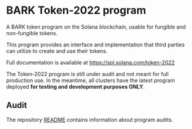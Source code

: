 # BARK Token-2022 program

A BARK token program on the Solana blockchain, usable for fungible and non-fungible tokens.

This program provides an interface and implementation that third parties can
utilize to create and use their tokens.

Full documentation is available at https://spl.solana.com/token-2022

The Token-2022 program is still under audit and not meant for full production use.
In the meantime, all clusters have the latest program deployed **for testing and
development purposes ONLY**.

## Audit

The repository [README](https://github.com/solana-labs/solana-program-library#audits)
contains information about program audits.
